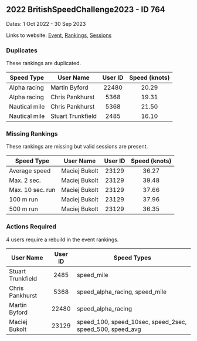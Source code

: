 ## 2022 BritishSpeedChallenge2023 - ID 764

Dates: 1 Oct 2022 - 30 Sep 2023

Links to website: [Event](https://www.gps-speedsurfing.com/default.aspx?mnu=event&val=764), [Rankings](https://www.gps-speedsurfing.com/default.aspx?mnu=eventranking&val=764), [Sessions](https://www.gps-speedsurfing.com/default.aspx?mnu=eventsessions&val=764)

### Duplicates

These rankings are duplicated.

| Speed Type | User Name | User ID | Speed (knots) |
| ---------- | --------- | :-----: | :-----------: |
| Alpha racing | Martin Byford | 22480 | 20.29 |
| Alpha racing | Chris Pankhurst  | 5368 | 19.31 |
| Nautical mile | Chris Pankhurst  | 5368 | 21.50 |
| Nautical mile | Stuart Trunkfield | 2485 | 16.10 |

### Missing Rankings

These rankings are missing but valid sessions are present.

| Speed Type | User Name | User ID | Speed (knots) |
| ---------- | --------- | :-----: | :-----------: |
| Average speed | Maciej Bukolt | 23129 | 36.27 |
| Max. 2 sec. | Maciej Bukolt | 23129 | 39.48 |
| Max. 10 sec. run | Maciej Bukolt | 23129 | 37.66 |
| 100 m run | Maciej Bukolt | 23129 | 37.96 |
| 500 m run | Maciej Bukolt | 23129 | 36.35 |

### Actions Required

4 users require a rebuild in the event rankings.

| User Name | User ID | Speed Types |
| --------- | :-----: | ----------- |
| Stuart Trunkfield | 2485 | speed_mile |
| Chris Pankhurst  | 5368 | speed_alpha_racing, speed_mile |
| Martin Byford | 22480 | speed_alpha_racing |
| Maciej Bukolt | 23129 | speed_100, speed_10sec, speed_2sec, speed_500, speed_avg |

